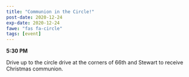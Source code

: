 ```yaml
---
title: "Communion in the Circle!"
post-date: 2020-12-24
exp-date: 2020-12-24
fawe: "fas fa-circle"
tags: [event]
---
```

**5:30 PM**

Drive up to the circle drive at the corners of 66th and Stewart to receive Christmas communion.